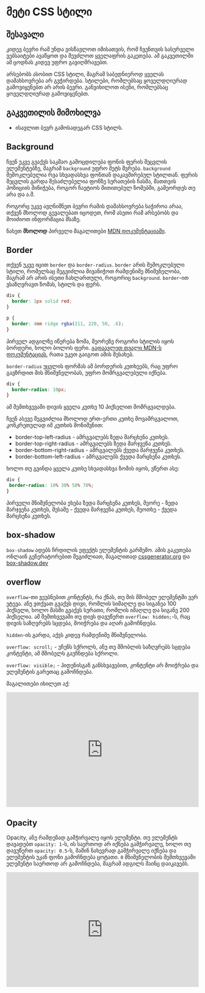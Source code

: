 # მეტი CSS სტილი

## შესავალი

კიდევ ბევრი რამ უნდა ვისწავლოთ იმისათვის, რომ ჩვენთვის სასურველი ვებსაიტები ავაწყოთ და შევძლოთ ყველაფრის გაკეთება. ამ გაკვეთილში ამ ცოდნას კიდევ უფრო გავიღმრავებთ.

არსებობს ასობით CSS სტილი, მაგრამ საბედნიეროდ ყველას დამახსოვრება არ გვჭირდება. სტილები, რომლებსაც ყოველდღიურად გამოვიყენებთ არ არის ბევრი. განვიხილოთ ისენი, რომლებსაც ყოველდღიურად გამოვიყენებთ.

## გაკვეთილის მიმოხილვა

- ისავლით ბევრ გამოსადეგარ CSS სტილს.

## Background

ჩვენ უკვე გვაქვს საკმაო გამოცდილება ფონის ფერის შეცვლის ელემენტებზე, მაგრამ `background` უფრო მეტს შვრება. `background` შემოკლებულია რვა სხვადასხვა ფონთან დაკავშირებულ სტილთან. ფერის შეცვლის გარდა შესაძლებელია ფონზე სურათების ჩასმა, მათთვის პოზიციის მინიჭება, როგორ ჩაეტიოს მითითებულ ზომებში, გამეორდეს თუ არა და ა.შ.

როგორც უკვე ავღნიშნეთ ბევრი რამის დამახსოვრება საჭიროა არაა, თქვენ მხოლოდ გევალებათ იცოდეთ, რომ ასეთი რამ არსებობს და მოიძიოთ ინფორმაცია მსაზე.

ნახეთ **მხოლოდ** პირველი მაგალითები [MDN დოკუმენტაციაში](https://developer.mozilla.org/en-US/docs/Web/CSS/background).

## Border

თქვენ უკვე იცით `border` და `border-radius`. `border` არის შემოკლებული სტილი, რომელსაც შეგვიძლია მივანიჭოთ რამდენიმე მნიშვნელობა, მაგრამ არ არის ისეთი ჩახლართული, როგორიც `background`. `border`-ით ვსაზღვრავთ ზომას, სტილს და ფერს.

```css
div {
  border: 1px solid red;
}

p {
  border: 4mm ridge rgba(211, 220, 50, .6);
}
```

პირველ ადგილზე იწერება ზომა, მეორეზე როგორი სტილის იყოს ბორდერი, ხოლო ბოლოს ფერი. [გადაავლეთ თვალი MDN-ს დოკუმენტაციას](https://developer.mozilla.org/en-US/docs/Web/CSS/border), რათა უკეთ გაიგოთ ამის შესახებ.

`border-radius` უცვლის ფორმას ამ ბორდერის კუთხეებს, რაც უფრო გავზრდით მის მნიშვნელობას, უფრო მომრგვალებული იქნება.

```css
div {
  border-radius: 10px;
}
```

ამ შემთხვევაში დივის ყველა კუთხე 10 პიქსელით მომრგვალდება.

ჩვენ ასევე შეგვიძლია მხოლოდ ერთ-ერთი კუთხე მოვამრგვალოთ, კონკრეთულად იმ კუთხის მონიშვნით:

- border-top-left-radius - ამრგვალებს ზედა მარცხენა კუთხეს.
- border-top-right-radius - ამრგვალებს ზედა მარჯვენა კუთხეს.
- border-bottom-right-radius - ამრგვალებს ქვედა მარჯვენა კუთხეს.
- border-bottom-left-radius - ამრგვალებს ქვედა მარცხენა კუთხეს.

ხოლო თუ გვინდა ყველა კუთხე სხვადასხვა ზომის იყოს, ვწერთ ასე:

```css
div {
 border-radius: 10% 30% 50% 70%;
}
```

პირველი მნიშვნელობა ეხება ზედა მარცხენა კუთხეს, მეორე - ზედა მარჯვენა კუთხეს, მესამე - ქვედა მარჯვენა კუთხეს, მეოთხე - ქვედა მარცხენა კუთხეს.

## box-shadow

`box-shadow` ადებს ჩრდილის ეფექტს ელემენტის გარშემო. ამის გაკეთება ონლაინ გენერატორებით შეგიძლიათ, მაგალითად [cssgenerator.org](https://cssgenerator.org/box-shadow-css-generator.html) და [box-shadow.dev](https://box-shadow.dev/)

## overflow

`overflow`-თი ვეუბნებით კონტენტს, რა ქნას, თუ მის მშობელ ელემენტში ვერ ეტევა. ანუ ვთქვათ გვაქვს დივი, რომლის სიმაღლე და სიგანეა 100 პიქსელი, ხოლო მასში გვაქვს სურათი, რომლის იმაღლე და სიგანე 200 პიქსელია. ამ შემთხვევაში თუ დივს დავუწერთ `overflow: hidden;`-ს, რაც დივის საზღვრებს სცდება, მოიჭრება და აღარ გამოჩნდება.

`hidden`-ის გარდა, აქვს კიდევ რამდენიმე მნიშვნელობა.

`overflow: scroll;` - უჩენს სქროლს, ანუ თუ მშობლის საზღვრებს სცდება კონტენტი, ამ მშობელს გაუჩნდება სქროლი.

`overflow: visible;` - ჰიდენისგან განსხვავებით, კონტენტი არ მოიჭრება და ელემენტის გარეთაც გამოჩნდება.

მაგალითები იხილეთ აქ:

<iframe height="300" style="width: 100%;" scrolling="no" title="overflow" src="https://codepen.io/xazy/embed/bGZOPBO?default-tab=html%2Cresult&theme-id=dark" frameborder="no" loading="lazy" allowtransparency="true" allowfullscreen="true">
  See the Pen <a href="https://codepen.io/xazy/pen/bGZOPBO">
  overflow</a> by XazyProject (<a href="https://codepen.io/xazy">@xazy</a>)
  on <a href="https://codepen.io">CodePen</a>.
</iframe>

## Opacity

Opacity, ანუ რამდენად გამჭირვალე იყოს ელემენტი. თუ ელემენტს დავადებთ `opacity: 1`-ს, ის საერთოდ არ იქნება გამჭირვალე, ხოლო თუ დავუწერთ `opacity: 0.5`-ს, მაშინ ნახევრად გამჭირვალე იქნება და ელემენტის უკან ფონი გამოჩნდება ცოტათი. `0` მნიშვნელობის შემთხვევაში ელემენტი საერთოდ არ გამოჩნდება, მაგრამ ადგილს მაინც დაიკავებს.


<iframe height="300" style="width: 100%;" scrolling="no" title="border, box-shadow, radius, overflow" src="https://codepen.io/xazy/embed/JjzwVdL?default-tab=html%2Cresult&theme-id=dark" frameborder="no" loading="lazy" allowtransparency="true" allowfullscreen="true">
  See the Pen <a href="https://codepen.io/xazy/pen/JjzwVdL">
  border, box-shadow, radius, overflow</a> by XazyProject (<a href="https://codepen.io/xazy">@xazy</a>)
  on <a href="https://codepen.io">CodePen</a>.
</iframe>
